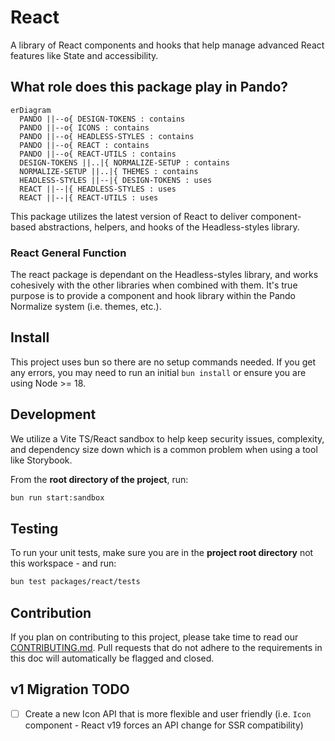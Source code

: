 # React

A library of React components and hooks that help manage advanced React features like State and accessibility.

## What role does this package play in Pando?

```mermaid
erDiagram
  PANDO ||--o{ DESIGN-TOKENS : contains
  PANDO ||--o{ ICONS : contains
  PANDO ||--o{ HEADLESS-STYLES : contains
  PANDO ||--o{ REACT : contains
  PANDO ||--o{ REACT-UTILS : contains
  DESIGN-TOKENS ||..|{ NORMALIZE-SETUP : contains
  NORMALIZE-SETUP ||..|{ THEMES : contains
  HEADLESS-STYLES ||--|{ DESIGN-TOKENS : uses
  REACT ||--|{ HEADLESS-STYLES : uses
  REACT ||--|{ REACT-UTILS : uses
```

This package utilizes the latest version of React to deliver component-based abstractions, helpers, and hooks of the Headless-styles library.

### React General Function

The react package is dependant on the Headless-styles library, and works cohesively with the other libraries when combined with them. It's true purpose is to provide a component and hook library within the Pando Normalize system (i.e. themes, etc.).

## Install

This project uses bun so there are no setup commands needed. If you get any errors, you may need to run an initial `bun install` or ensure you are using Node >= 18.

## Development

We utilize a Vite TS/React sandbox to help keep security issues, complexity, and dependency size down which is a common problem when using a tool like Storybook.

From the **root directory of the project**, run:

```bash
bun run start:sandbox
```

## Testing

To run your unit tests, make sure you are in the **project root directory** not this workspace - and run:

```bash
bun test packages/react/tests
```

## Contribution

If you plan on contributing to this project, please take time to read our [CONTRIBUTING.md](https://github.com/pluralsight/pando/blob/main/CONTRIBUTING.md). Pull requests that do not adhere to the requirements in this doc will automatically be flagged and closed.

## v1 Migration TODO

- [ ] Create a new Icon API that is more flexible and user friendly (i.e. `Icon` component - React v19 forces an API change for SSR compatibility)
